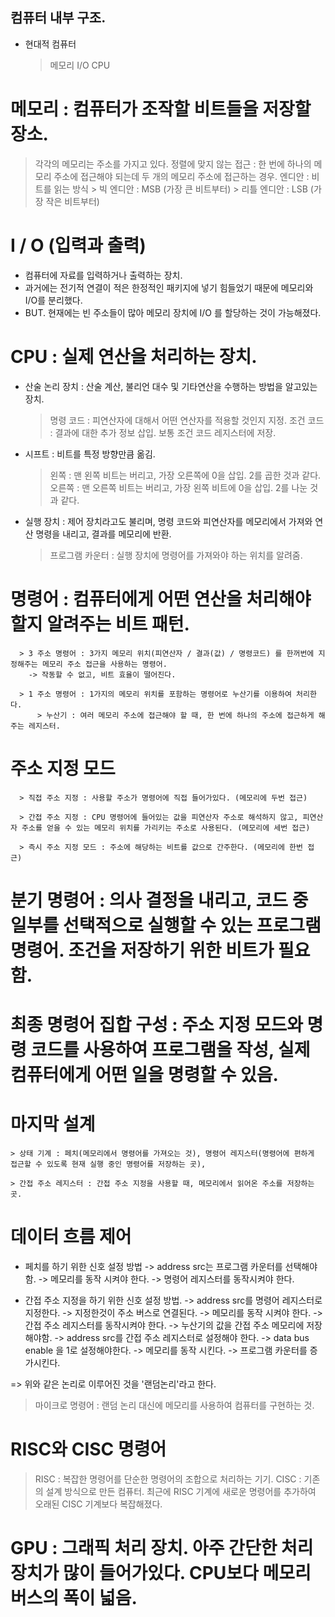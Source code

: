 ## 컴퓨터 내부 구조.
 - 현대적 컴퓨터
    > 메모리
    > I/O
    > CPU
 
 # 메모리 : 컴퓨터가 조작할 비트들을 저장할 장소.
  > 각각의 메모리는 주소를 가지고 있다.
  > 정렬에 맞지 않는 접근 : 한 번에 하나의 메모리 주소에 접근해야 되는데 두 개의 메모리 주소에 접근하는 경우.
  > 엔디안 : 비트를 읽는 방식
      > 빅 엔디안 : MSB (가장 큰 비트부터)
      > 리틀 엔디안 : LSB (가장 작은 비트부터)
 
 # I / O (입력과 출력)
  - 컴퓨터에 자료를 입력하거나 출력하는 장치.
  - 과거에는 전기적 연결이 적은 한정적인 패키지에 넣기 힘들었기 때문에 메모리와 I/O를 분리했다.
  - BUT. 현재에는 빈 주소들이 많아 메모리 장치에 I/O 를 할당하는 것이 가능해졌다.
 
 # CPU : 실제 연산을 처리하는 장치.
  - 산술 논리 장치 : 산술 계산, 불리언 대수 및 기타연산을 수행하는 방법을 알고있는 장치.
    > 명령 코드 : 피연산자에 대해서 어떤 연산자를 적용할 것인지 지정.
    > 조건 코드 : 결과에 대한 추가 정보 삽입. 보통 조건 코드 레지스터에 저장.
 
  - 시프트 : 비트를 특정 방향만큼 옮김.
    > 왼쪽 : 맨 왼쪽 비트는 버리고, 가장 오른쪽에 0을 삽입. 2를 곱한 것과 같다.
    > 오른쪽 : 맨 오른쪽 비트는 버리고, 가장 왼쪽 비트에 0을 삽입. 2를 나눈 것과 같다.

  - 실행 장치 : 제어 장치라고도 불리며, 명령 코드와 피연산자를 메모리에서 가져와 연산 명령을 내리고, 결과를 메모리에 반환.
    > 프로그램 카운터 : 실행 장치에 명령어를 가져와야 하는 위치를 알려줌.
    
  # 명령어 : 컴퓨터에게 어떤 연산을 처리해야할지 알려주는 비트 패턴.
      
      > 3 주소 명령어 : 3가지 메모리 위치(피연산자 / 결과(값) / 명령코드) 를 한꺼번에 지정해주는 메모리 주소 접근을 사용하는 명령어.  
        -> 작동할 수 없고, 비트 효율이 떨어진다.
        
      > 1 주소 명령어 : 1가지의 메모리 위치를 포함하는 명령어로 누산기를 이용하여 처리한다.
          > 누산기 : 여러 메모리 주소에 접근해야 할 때, 한 번에 하나의 주소에 접근하게 해주는 레지스터.
   
   # 주소 지정 모드
      > 직접 주소 지정 : 사용할 주소가 명령어에 직접 들어가있다. (메모리에 두번 접근)
      
      > 간접 주소 지정 : CPU 명령어에 들어있는 값을 피연산자 주소로 해석하지 않고, 피연산자 주소를 얻을 수 있는 메모리 위치를 가리키는 주소로 사용된다. (메모리에 세번 접근)
      
      > 즉시 주소 지정 모드 : 주소에 해당하는 비트를 값으로 간주한다. (메모리에 한번 접근)
      
   # 분기 명령어 : 의사 결정을 내리고, 코드 중 일부를 선택적으로 실행할 수 있는 프로그램 명령어. 조건을 저장하기 위한 비트가 필요함.
   
   # 최종 명령어 집합 구성 : 주소 지정 모드와 명령 코드를 사용하여 프로그램을 작성, 실제 컴퓨터에게 어떤 일을 명령할 수 있음.
   
   # 마지막 설계
    > 상태 기계 : 페치(메모리에서 명령어를 가져오는 것), 명령어 레지스터(명령어에 편하게 접근할 수 있도록 현재 실행 중인 명령어를 저장하는 곳),
    
    > 간접 주소 레지스터 : 간접 주소 지정을 사용할 때, 메모리에서 읽어온 주소를 저장하는 곳.
    
   # 데이터 흐름 제어
   
   - 페치를 하기 위한 신호 설정 방법
   -> address src는 프로그램 카운터를 선택해야함.
   -> 메모리를 동작 시켜야 한다.
   -> 명령어 레지스터를 동작시켜야 한다.
   
   - 간접 주소 지정을 하기 위한 신호 설정 방법.
   -> address src를 명령어 레지스터로 지정한다.
   -> 지정한것이 주소 버스로 연결된다.
   -> 메모리를 동작 시켜야 한다.
   -> 간접 주소 레지스터를 동작시켜야 한다.
   -> 누산기의 값을 간접 주소 메모리에 저장해야함.
   -> address src를 간접 주소 레지스터로 설정해야 한다.
   -> data bus enable 을 1로 설정해야한다.
   -> 메모리를 동작 시킨다.
   -> 프로그램 카운터를 증가시킨다.
   
   => 위와 같은 논리로 이루어진 것을 '랜덤논리'라고 한다.
   
   > 마이크로 명령어 : 랜덤 논리 대신에 메모리를 사용하여 컴퓨터를 구현하는 것.

  
  # RISC와 CISC 명령어 
  > RISC : 복잡한 명령어를 단순한 명령어의 조합으로 처리하는 기기.
  > CISC : 기존의 설계 방식으로 만든 컴퓨터.
  > 최근에 RISC 기계에 새로운 명령어를 추가하여 오래된 CISC 기계보다 복잡해졌다.


  # GPU : 그래픽 처리 장치. 아주 간단한 처리장치가 많이 들어가있다. CPU보다 메모리 버스의 폭이 넓음.
  
   
   
   
   
   
   
   
   
   
   
   
   
   
   
   
   
   
   
   
